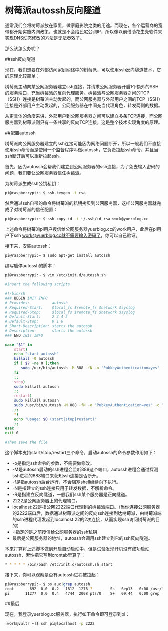 # 树莓派autossh反向隧道


通常我们会将树莓派放在家里，做家庭影院之类的用途。而现在，各个运营商的宽带都开始实施内网政策，也就是不会给民宅公网IP，所以像以前借助花生壳软件来实现DNS动态修改的方法是无法奏效了。

那么该怎么办呢？

##ssh反向隧道

现在，我们想要在外部访问家庭网络中的树莓派，可以使用ssh反向隧道技术，它的原理比较简单：

树莓派主动向某公网服务器建立ssh连接，并请求公网服务器开启1个额外的SSH的服务端口，充当树莓派的反向代理服务。树莓派与公网服务器之间的TCP（SSH）连接是树莓派主动发起的，而公网服务器与外部用户之间的TCP（SSH）连接是外部用户主动发起的，公网服务器在中间充当代理角色，转发两侧的数据。

从更具体的角度来讲，外部用户到公网服务器之间可以建立多条TCP连接，而公网服务器到树莓派则只有一条共享的反向TCP连接，这是整个技术实现角度的原理。

##配置autossh

树莓派向公网服务器建立的ssh连接可能因为网络问题断开，所以一般我们不直接使用ssh命令而是使用一个监督程序叫做autossh，它负责拉起ssh命令，并且当ssh断开后可以重新拉起ssh。

首先，因为autossh会帮我们建立到公网服务器的ssh连接，为了免去输入密码的问题，我们要让公网服务器信任树莓派。

为树莓派生成ssh公钥私钥：


```sh
pi@raspberrypi:~ $ ssh-keygen -t rsa
```

然后通过ssh自带的命令将树莓派的私钥拷贝到公网服务器，这样公网服务器就完成了对树莓派的信任配置：


```sh
pi@raspberrypi:~ $ ssh-copy-id -i ~/.ssh/id_rsa work@yuerblog.cc
```

上述命令将树莓派pi用户授信给公网服务器yuerblog.cc的work用户，此后在pi用户下ssh work@yuerblog.cc就不需要输入密码了，你可以自己验证。

接下来，安装autossh：


```sh
pi@raspberrypi:~ $ sudo apt-get install autossh
```

编写启停autossh的脚本：


```sh
pi@raspberrypi:~ $ vim /etc/init.d/autossh.sh
 
#Insert the following scripts
 
#!/bin/sh
### BEGIN INIT INFO
# Provides:          autossh
# Required-Start:    $local_fs $remote_fs $network $syslog
# Required-Stop:     $local_fs $remote_fs $network $syslog
# Default-Start:     2 3 4 5
# Default-Stop:      0 1 6
# Short-Description: starts the autossh
# Description:       starts the autossh
### END INIT INFO
 
case "$1" in
    start)
    echo "start autossh"
    killall -0 autossh
    if [ $? -ne 0 ];then
       sudo /usr/bin/autossh -M 888 -fN -o "PubkeyAuthentication=yes" -o "StrictHostKeyChecking=false" -o "PasswordAuthentication=no" -o "ServerAliveInterval 60" -o "ServerAliveCountMax 3" -R 2222:localhost:22 -i /home/pi/.ssh/id_rsa work@yuerblog.cc
    fi
    ;;
    stop)
    sudo killall autossh
    ;;
    restart)
    sudo killall autossh
    sudo /usr/bin/autossh -M 888 -fN -o "PubkeyAuthentication=yes" -o "StrictHostKeyChecking=false" -o "PasswordAuthentication=no" -o "ServerAliveInterval 60" -o "ServerAliveCountMax 3" -R 2222:localhost:22 -i /home/pi/.ssh/id_rsa work@yuerblog.cc
    ;;
    *)
    echo "Usage: $0 (start|stop|restart)"
    ;;
esac
exit 0
 
#Then save the file
```

这个脚本支持start/stop/restart三个命令，启动autossh的命令参数作用如下：

- -o是指定ssh命令的参数，不需要做修改。
- -M是autossh启动的ssh进程会监听888这个端口，autossh进程会通过探测ssh进程的888端口来获知ssh连接是否断开。
- -f是指autossh后台运行，不会阻塞shell继续向下执行。
- -N是指建立的ssh连接只用于转发数据，不解析命令。
- -R是指建立反向隧道，一般我们ssh某个服务器是正向隧道。
- 2222是公网服务器上的代理端口。
- localhost:22是指公网2222端口代理到的树莓派端口。（当你连接公网服务器的2222端口后，数据通过树莓派之间的反向ssh连接到达树莓派，由树莓派端的ssh进程代理发起到localhost:22的2次连接，从而实现ssh访问树莓派的目的）
- -i指定的是之前授信给公网服务器的ssh私钥
- 最后是公网服务器的地址，autossh会调用ssh建立到它的ssh反向隧道。

本来打算将上述脚本做到开启自动启动中，但是试验发现开机没有成功启动autossh，索性把它写到crontab里算了：


```sh
* * * * * /bin/bash /etc/init.d/autossh.sh start
```

接下来，你可以观察是否有autossh进程被拉起：


```sh
pi@raspberrypi:~ $ ps aux|grep autossh
root       692  0.0  0.2   1812  1276 ?        Ss   Sep13   0:00 /usr/lib/autossh/autossh -M 888 -N  -o PubkeyAuthentication=yes -o StrictHostKeyChecking=false -o PasswordAuthentication=no -o ServerAliveInterval 60 -o ServerAliveCountMax 3 -R 2222:localhost:22 -i /home/pi/.ssh/id_rsa work@yuerblog.cc
pi       11277  0.0  0.4   4744  2008 pts/0    S+   09:44   0:00 grep --color=auto autossh
```


##最后

现在，我登录yuerblog.cc服务器，执行如下命令即可登录到pi：

```sh
[work@vultr ~]$ ssh pi@localhost -p 2222
```